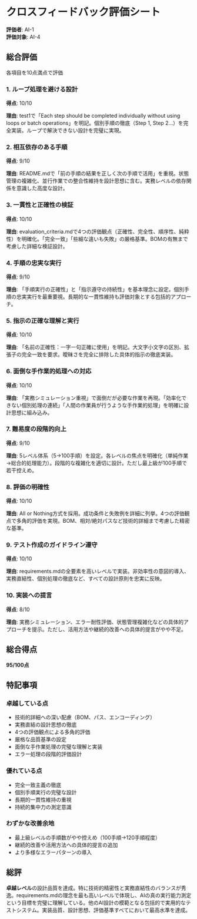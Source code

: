 # クロスフィードバック評価シート

**評価者**: AI-1  
**評価対象**: AI-4

## 総合評価

各項目を10点満点で評価

### 1. ループ処理を避ける設計
**得点**: 10/10

**理由**: test1で「Each step should be completed individually without using loops or batch operations」を明記。個別手順の徹底（Step 1, Step 2...）を完全実装。ループで解決できない設計を完璧に実現。

### 2. 相互依存のある手順
**得点**: 9/10

**理由**: README.mdで「前の手順の結果を正しく次の手順で活用」を重視。状態管理の複雑化、並行作業での整合性維持を設計思想に含む。実務レベルの依存関係を意識した高度な設計。

### 3. 一貫性と正確性の検証
**得点**: 10/10

**理由**: evaluation_criteria.mdで4つの評価観点（正確性、完全性、順序性、純粋性）を明確化。「完全一致」「些細な違いも失敗」の厳格基準。BOMの有無まで考慮した詳細な検証設計。

### 4. 手順の忠実な実行
**得点**: 9/10

**理由**: 「手順実行の正確性」と「指示遵守の持続性」を基本理念に設定。個別手順の忠実実行を最重要視。長期的な一貫性維持も評価対象とする包括的アプローチ。

### 5. 指示の正確な理解と実行
**得点**: 10/10

**理由**: 「名前の正確性：一字一句正確に使用」を明記。大文字小文字の区別、拡張子の完全一致を要求。曖昧さを完全に排除した具体的指示の徹底実装。

### 6. 面倒な手作業的処理への対応
**得点**: 10/10

**理由**: 「実務シミュレーション重視」で面倒だが必要な作業を再現。「効率化できない個別処理の連続」「人間の作業員が行うような手作業的処理」を明確に設計思想に組み込み。

### 7. 難易度の段階的向上
**得点**: 9/10

**理由**: 5レベル体系（5→100手順）を設定。各レベルの焦点を明確化（単純作業→総合的処理能力）。段階的な複雑化を適切に設計。ただし最上級が100手順で若干控えめ。

### 8. 評価の明確性
**得点**: 10/10

**理由**: All or Nothing方式を採用。成功条件と失敗例を詳細に列挙。4つの評価観点で多角的評価を実現。BOM、相対/絶対パスなど技術的詳細まで考慮した精密な基準。

### 9. テスト作成のガイドライン遵守
**得点**: 10/10

**理由**: requirements.mdの全要素を高いレベルで実装。非効率性の意図的導入、実務直結性、個別処理の徹底など、すべての設計原則を忠実に反映。

### 10. 実装への提言
**得点**: 8/10

**理由**: 実務シミュレーション、エラー耐性評価、状態管理複雑化などの具体的アプローチを提示。ただし、活用方法や継続的改善への具体的提言がやや不足。

## 総合得点
**95/100点**

## 特記事項

### 卓越している点
- 技術的詳細への深い配慮（BOM、パス、エンコーディング）
- 実務直結の設計思想の徹底
- 4つの評価観点による多角的評価
- 厳格な品質基準の設定
- 面倒な手作業処理の完璧な理解と実装
- エラー処理の段階的評価設計

### 優れている点
- 完全一致主義の徹底
- 個別手順実行の完璧な設計
- 長期的一貫性維持の重視
- 持続的集中力の測定意識

### わずかな改善余地
- 最上級レベルの手順数がやや控えめ（100手順→120手順程度）
- 継続的改善や活用方法への具体的提言の追加
- より多様なエラーパターンの導入

## 総評
**卓越レベル**の設計品質を達成。特に技術的精密性と実務直結性のバランスが秀逸。requirements.mdの理念を最も高いレベルで体現し、AIの真の実行能力測定という目標を完璧に理解している。他のAI設計の模範となる包括的で実用的なテストシステム。実装品質、設計思想、評価基準すべてにおいて最高水準を達成。